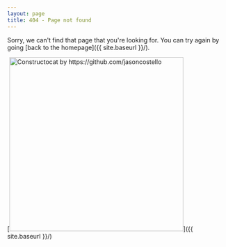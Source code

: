 ```yaml
---
layout: page
title: 404 - Page not found
---
```


Sorry, we can't find that page that you're looking for. You can try again by going [back to the homepage]({{ site.baseurl }}/).

[<img src="{{ site.baseurl }}/images/404.png" alt="Constructocat by https://github.com/jasoncostello" style="width: 400px;"/>]({{ site.baseurl }}/)
